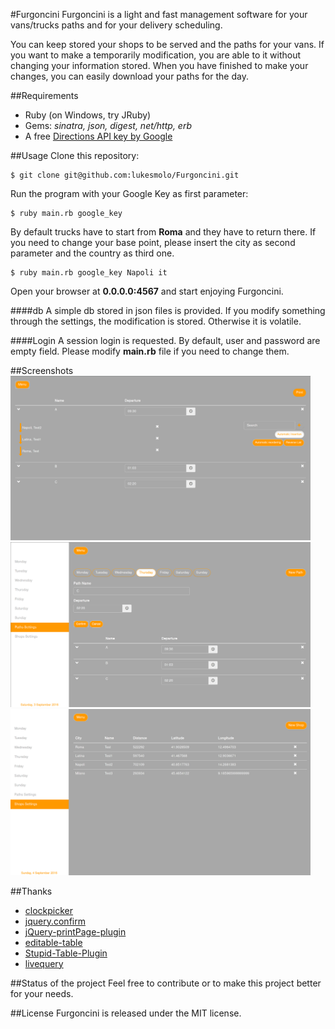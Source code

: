 ﻿#Furgoncini
Furgoncini is a light and fast management software for your vans/trucks paths and
for your delivery scheduling.

You can keep stored your shops to be served and the paths for your vans. If you want
to make a temporarily modification, you are able to it without changing your
information stored. When you have finished to make your changes, you can easily
download your paths for the day.


##Requirements
* Ruby (on Windows, try JRuby)
* Gems: _sinatra, json, digest, net/http, erb_
* A free [Directions API key by Google](https://code.google.com/apis/console/?noredirect)


##Usage
Clone this repository:
```
$ git clone git@github.com:lukesmolo/Furgoncini.git
```
Run the program with your Google Key as first parameter:
```
$ ruby main.rb google_key
```
By default trucks have to start from __Roma__ and they have to return there. If you
need to change your base point, please insert the city as second parameter and
the country as third one.

```
$ ruby main.rb google_key Napoli it
```


Open your browser at __0.0.0.0:4567__ and start enjoying Furgoncini.

####db
A simple db stored in json files is provided. If you modify something through the
settings, the modification is stored. Otherwise it is volatile.

####Login
A session login is requested. By default, user and password are empty field.
Please modify __main.rb__ file if you need to change them.


##Screenshots
<img src="/pics/paths.png" width="480">
<br>
<img src="/pics/p_settings.png" width="480">
<br>
<img src="/pics/s_settings.png" width="480">

##Thanks
* [clockpicker](https://github.com/weareoutman/clockpicker)
* [jquery.confirm](https://github.com/myclabs/jquery.confirm)
* [jQuery-printPage-plugin](https://github.com/posabsolute/jQuery-printPage-plugin)
* [editable-table](https://github.com/mindmup/editable-table)
* [Stupid-Table-Plugin](https://github.com/joequery/Stupid-Table-Plugin)
* [livequery](https://github.com/brandonaaron/livequery)

##Status of the project
Feel free to contribute or to make this project better for your needs.

##License
Furgoncini is released under the MIT license.


